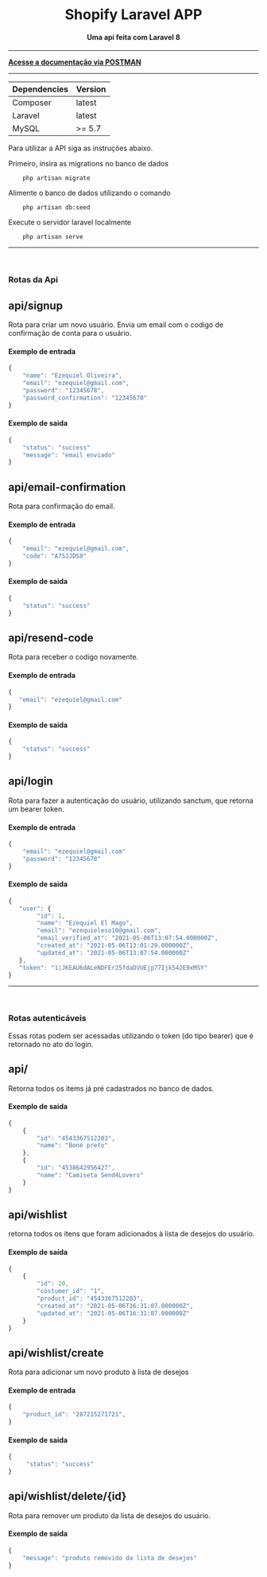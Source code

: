 <h1 align="center">
    Shopify Laravel APP
</h1>

<h4 align="center">
    Uma api feita com Laravel 8
</h4>

---
[**Acesse a documentação via POSTMAN**](https://documenter.getpostman.com/view/15603180/TzRPkA7z)

---

Dependencies | Version
--- | --- |
Composer  | latest | 
Laravel  | latest |
MySQL   |  >= 5.7

Para utilizar a API siga as instruções abaixo.

Primeiro, insira as migrations no banco de dados

```apacheconf
    php artisan migrate
```

Alimente o banco de dados utilizando o comando

```apacheconf
    php artisan db:seed
```

Execute o servidor laravel localmente

```apacheconf
    php artisan serve
```
--- 
<br>

### Rotas da Api

## api/signup

Rota para criar um novo usuário. Envia um email com o codigo de confirmação de conta para o usuário.

#### Exemplo de entrada #

```javascript
{
    "name": "Ezequiel Oliveira",
    "email": "ezequiel@gmail.com",
    "password": "12345678",
    "password_confirmation": "12345678"
}
```

#### Exemplo de saida #

```javascript
{
    "status": "success"
    "message": "email enviado"
}
```

## api/email-confirmation

Rota para confirmação do email.

#### Exemplo de entrada #

```javascript
{
    "email": "ezequiel@gmail.com",
    "code": "A7SJJDS8"
}
```

#### Exemplo de saida #

```javascript
{
    "status": "success"
}
```

## api/resend-code

Rota para receber o codigo novamente.

#### Exemplo de entrada #

```javascript
{
   "email": "ezequiel@gmail.com"
}
```

#### Exemplo de saida #

```javascript
{
    "status": "success"
}
```

## api/login

Rota para fazer a autenticação do usuário, utilizando sanctum, que retorna um bearer token.

#### Exemplo de entrada #

```javascript
{
    "email": "ezequiel@gmail.com"
    "password": "12345678"
}
```

#### Exemplo de saida #

```javascript
{
   "user": {
        "id": 1,
        "name": "Ezequiel El Mago",
        "email": "ezequieleso10@gmail.com",
        "email_verified_at": "2021-05-06T13:07:54.000000Z",
        "created_at": "2021-05-06T13:01:29.000000Z",
        "updated_at": "2021-05-06T13:07:54.000000Z"
   },
   "token": "1|JKEAU6dALeNDFEr25fdaDVUEjp77Ijk542E9xMSY"
}
```
---
<br>

### Rotas autenticáveis

Essas rotas podem ser acessadas utilizando o token (do tipo bearer) que é retornado no ato do login.

## api/

Retorna todos os items já pré cadastrados no banco de dados.

#### Exemplo de saida #

```javascript
{
    {
        "id": "4543367512203",
        "name": "Boné preto"
    },
    {
        "id": "4538642956427",
        "name": "Camiseta Send4Lovers"
    }
}
```

## api/wishlist

retorna todos os itens que foram adicionados à lista de desejos do usuário.

#### Exemplo de saída #

```javascript
{
    {
        "id": 20,
        "costumer_id": "1",
        "product_id": "4543367512203",
        "created_at": "2021-05-06T16:31:07.000000Z",
        "updated_at": "2021-05-06T16:31:07.000000Z"
    }
}
```

## api/wishlist/create

Rota para adicionar um novo produto à lista de desejos

#### Exemplo de entrada #

```javascript
{
	"product_id": "287215271721",
}
```

#### Exemplo de saida #

```javascript
{
     "status": "success"
}
```

## api/wishlist/delete/{id}

Rota para remover um produto da lista de desejos do usuário.

#### Exemplo de saida #

```javascript
{
    "message": "produto removido da lista de desejos"
}
```


